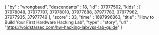 {
  "by" : "wrongbaud",
  "descendants" : 18,
  "id" : 37977502,
  "kids" : [ 37978048, 37977707, 37978010, 37977688, 37977783, 37977962, 37977935, 37977749 ],
  "score" : 33,
  "time" : 1697996863,
  "title" : "How to Build Your First Hardware Hacking Lab",
  "type" : "story",
  "url" : "https://voidstarsec.com/hw-hacking-lab/vss-lab-guide"
}
